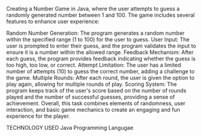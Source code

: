 Creating a Number Game in Java, where the user attempts to guess a randomly generated number between 1 and 100. The game includes several features to enhance user experience:

Random Number Generation: The program generates a random number within the specified range (1 to 100) for the user to guess.
User Input: The user is prompted to enter their guess, and the program validates the input to ensure it is a number within the allowed range.
Feedback Mechanism: After each guess, the program provides feedback indicating whether the guess is too high, too low, or correct.
Attempt Limitation: The user has a limited number of attempts (10) to guess the correct number, adding a challenge to the game.
Multiple Rounds: After each round, the user is given the option to play again, allowing for multiple rounds of play.
Scoring System: The program keeps track of the user's score based on the number of rounds played and the number of successful guesses, providing a sense of achievement.
Overall, this task combines elements of randomness, user interaction, and basic game mechanics to create an engaging and fun experience for the player.

TECHNOLOGY USED
Java Programming Langugae
